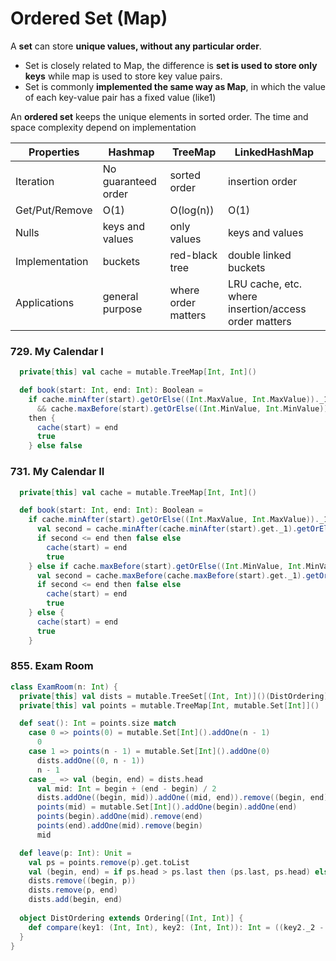 # Ordered Set (Map)

A **set** can store **unique values, without any particular order**.

* Set is closely related to Map, the difference is **set is used to store only keys** while map is used to store key value pairs.
* Set is commonly **implemented the same way as Map**, in which the value of each key-value pair has a fixed value (like1)

An **ordered set** keeps the unique elements in sorted order. The time and space complexity depend on implementation

| Properties     | Hashmap             | TreeMap             | LinkedHashMap  |
|----------------|---------------------|---------------------|----------------|
| Iteration      | No guaranteed order | sorted order        | insertion order |
| Get/Put/Remove | O(1)                | O(log(n))           | O(1)           |
| Nulls          | keys and values     | only values         | keys and values |
| Implementation | buckets             | red-black tree      | double linked buckets |
| Applications   | general purpose     | where order matters | LRU cache, etc. where insertion/access order matters |

### 729. My Calendar I
```scala
  private[this] val cache = mutable.TreeMap[Int, Int]()

  def book(start: Int, end: Int): Boolean =
    if cache.minAfter(start).getOrElse((Int.MaxValue, Int.MaxValue))._1 > end
      && cache.maxBefore(start).getOrElse((Int.MinValue, Int.MinValue))._2 < start
    then {
      cache(start) = end
      true
    } else false
```

### 731. My Calendar II
```scala
  private[this] val cache = mutable.TreeMap[Int, Int]()

  def book(start: Int, end: Int): Boolean =
    if cache.minAfter(start).getOrElse((Int.MaxValue, Int.MaxValue))._1 <= end then {
      val second = cache.minAfter(cache.minAfter(start).get._1).getOrElse((Int.MaxValue, Int.MaxValue))._1
      if second <= end then false else
        cache(start) = end
        true
    } else if cache.maxBefore(start).getOrElse((Int.MinValue, Int.MinValue))._2 >= start then {
      val second = cache.maxBefore(cache.maxBefore(start).get._1).getOrElse(Int.MaxValue, Int.MaxValue)._2
      if second <= end then false else
        cache(start) = end
        true
    } else {
      cache(start) = end
      true
    }
```

### 855. Exam Room
```scala
class ExamRoom(n: Int) {
  private[this] val dists = mutable.TreeSet[(Int, Int)]()(DistOrdering)
  private[this] val points = mutable.TreeMap[Int, mutable.Set[Int]]()

  def seat(): Int = points.size match
    case 0 => points(0) = mutable.Set[Int]().addOne(n - 1)
      0
    case 1 => points(n - 1) = mutable.Set[Int]().addOne(0)
      dists.addOne((0, n - 1))
      n - 1
    case _ => val (begin, end) = dists.head
      val mid: Int = begin + (end - begin) / 2
      dists.addOne((begin, mid)).addOne((mid, end)).remove((begin, end))
      points(mid) = mutable.Set[Int]().addOne(begin).addOne(end)
      points(begin).addOne(mid).remove(end)
      points(end).addOne(mid).remove(begin)
      mid

  def leave(p: Int): Unit =
    val ps = points.remove(p).get.toList
    val (begin, end) = if ps.head > ps.last then (ps.last, ps.head) else (ps.head, ps.last)
    dists.remove((begin, p))
    dists.remove(p, end)
    dists.add(begin, end)
  
  object DistOrdering extends Ordering[(Int, Int)] {
    def compare(key1: (Int, Int), key2: (Int, Int)): Int = ((key2._2 - key2._1) / 2).compareTo((key1._2 - key1._1) / 2)
  }
}
```